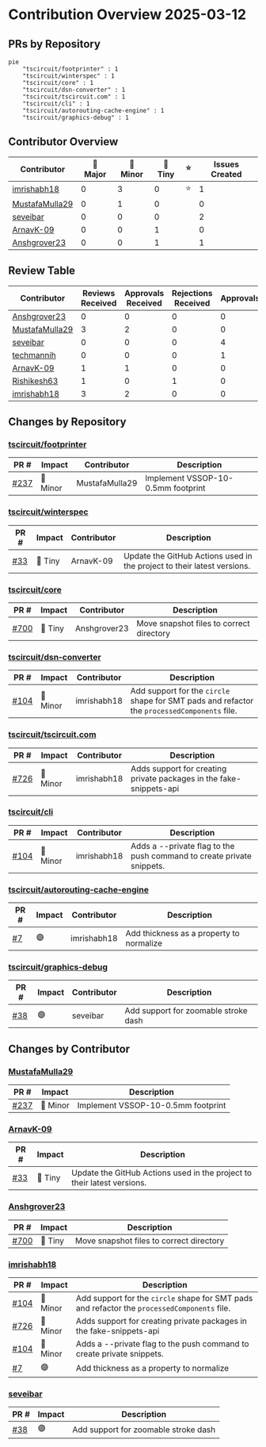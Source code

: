 # Contribution Overview 2025-03-12

## PRs by Repository

```mermaid
pie
    "tscircuit/footprinter" : 1
    "tscircuit/winterspec" : 1
    "tscircuit/core" : 1
    "tscircuit/dsn-converter" : 1
    "tscircuit/tscircuit.com" : 1
    "tscircuit/cli" : 1
    "tscircuit/autorouting-cache-engine" : 1
    "tscircuit/graphics-debug" : 1
```

## Contributor Overview

| Contributor | 🐳 Major | 🐙 Minor | 🐌 Tiny | ⭐ | Issues Created |
|-------------|---------|---------|---------|-----|----------------|
| [imrishabh18](#imrishabh18) | 0 | 3 | 0 | ⭐ | 1 |
| [MustafaMulla29](#MustafaMulla29) | 0 | 1 | 0 |  | 0 |
| [seveibar](#seveibar) | 0 | 0 | 0 |  | 2 |
| [ArnavK-09](#ArnavK-09) | 0 | 0 | 1 |  | 0 |
| [Anshgrover23](#Anshgrover23) | 0 | 0 | 1 |  | 1 |

## Review Table

[reviews-received-hover]: ## "Number of reviews received for PRs for this contributor"
[approvals-received-hover]: ## "Number of approvals received for PRs this contributor authored"
[rejections-received-hover]: ## "Number of rejections received for PRs this contributor authored"
[prs-opened-hover]: ## "Number of PRs opened by this contributor"
[issues-created-hover]: ## "Number of issues created by this contributor"
[bountied-issues-hover]: ## "Number of issues this contributor created with a bounty"
[bountied-issue-$-hover]: ## "Total bounty amount placed on issues authored by this contributor"

| Contributor | Reviews Received | Approvals Received | Rejections Received | Approvals | Rejections | PRs Opened | PRs Merged | Issues Created | Bountied Issues | Bountied Issue $ |
|---|---|---|---|---|---|---|---|---|---|---|
| [Anshgrover23](#Anshgrover23) | 0 | 0 | 0 | 0 | 0 | 2 | 1 | 1 | 0 | 0 |
| [MustafaMulla29](#MustafaMulla29) | 3 | 2 | 0 | 0 | 0 | 1 | 1 | 0 | 0 | 0 |
| [seveibar](#seveibar) | 0 | 0 | 0 | 4 | 1 | 3 | 1 | 2 | 1 | 20 |
| [techmannih](#techmannih) | 0 | 0 | 0 | 1 | 0 | 0 | 0 | 0 | 0 | 0 |
| [ArnavK-09](#ArnavK-09) | 1 | 1 | 0 | 0 | 0 | 1 | 1 | 0 | 0 | 0 |
| [Rishikesh63](#Rishikesh63) | 1 | 0 | 1 | 0 | 0 | 1 | 0 | 0 | 0 | 0 |
| [imrishabh18](#imrishabh18) | 3 | 2 | 0 | 0 | 0 | 4 | 4 | 1 | 1 | 5 |

## Changes by Repository

### [tscircuit/footprinter](https://github.com/tscircuit/footprinter)

| PR # | Impact | Contributor | Description |
|------|--------|-------------|-------------|
| [#237](https://github.com/tscircuit/footprinter/pull/237) | 🐙 Minor | MustafaMulla29 | Implement VSSOP-10-0.5mm footprint |

### [tscircuit/winterspec](https://github.com/tscircuit/winterspec)

| PR # | Impact | Contributor | Description |
|------|--------|-------------|-------------|
| [#33](https://github.com/tscircuit/winterspec/pull/33) | 🐌 Tiny | ArnavK-09 | Update the GitHub Actions used in the project to their latest versions. |

### [tscircuit/core](https://github.com/tscircuit/core)

| PR # | Impact | Contributor | Description |
|------|--------|-------------|-------------|
| [#700](https://github.com/tscircuit/core/pull/700) | 🐌 Tiny | Anshgrover23 | Move snapshot files to correct directory |

### [tscircuit/dsn-converter](https://github.com/tscircuit/dsn-converter)

| PR # | Impact | Contributor | Description |
|------|--------|-------------|-------------|
| [#104](https://github.com/tscircuit/dsn-converter/pull/104) | 🐙 Minor | imrishabh18 | Add support for the `circle` shape for SMT pads and refactor the `processedComponents` file. |

### [tscircuit/tscircuit.com](https://github.com/tscircuit/tscircuit.com)

| PR # | Impact | Contributor | Description |
|------|--------|-------------|-------------|
| [#726](https://github.com/tscircuit/tscircuit.com/pull/726) | 🐙 Minor | imrishabh18 | Adds support for creating private packages in the fake-snippets-api |

### [tscircuit/cli](https://github.com/tscircuit/cli)

| PR # | Impact | Contributor | Description |
|------|--------|-------------|-------------|
| [#104](https://github.com/tscircuit/cli/pull/104) | 🐙 Minor | imrishabh18 | Adds a --private flag to the push command to create private snippets. |

### [tscircuit/autorouting-cache-engine](https://github.com/tscircuit/autorouting-cache-engine)

| PR # | Impact | Contributor | Description |
|------|--------|-------------|-------------|
| [#7](https://github.com/tscircuit/autorouting-cache-engine/pull/7) | 🟣 | imrishabh18 | Add thickness as a property to normalize |

### [tscircuit/graphics-debug](https://github.com/tscircuit/graphics-debug)

| PR # | Impact | Contributor | Description |
|------|--------|-------------|-------------|
| [#38](https://github.com/tscircuit/graphics-debug/pull/38) | 🟣 | seveibar | Add support for zoomable stroke dash |

## Changes by Contributor

### [MustafaMulla29](https://github.com/MustafaMulla29)

| PR # | Impact | Description |
|------|--------|-------------|
| [#237](https://github.com/tscircuit/footprinter/pull/237) | 🐙 Minor | Implement VSSOP-10-0.5mm footprint |

### [ArnavK-09](https://github.com/ArnavK-09)

| PR # | Impact | Description |
|------|--------|-------------|
| [#33](https://github.com/tscircuit/winterspec/pull/33) | 🐌 Tiny | Update the GitHub Actions used in the project to their latest versions. |

### [Anshgrover23](https://github.com/Anshgrover23)

| PR # | Impact | Description |
|------|--------|-------------|
| [#700](https://github.com/tscircuit/core/pull/700) | 🐌 Tiny | Move snapshot files to correct directory |

### [imrishabh18](https://github.com/imrishabh18)

| PR # | Impact | Description |
|------|--------|-------------|
| [#104](https://github.com/tscircuit/dsn-converter/pull/104) | 🐙 Minor | Add support for the `circle` shape for SMT pads and refactor the `processedComponents` file. |
| [#726](https://github.com/tscircuit/tscircuit.com/pull/726) | 🐙 Minor | Adds support for creating private packages in the fake-snippets-api |
| [#104](https://github.com/tscircuit/cli/pull/104) | 🐙 Minor | Adds a --private flag to the push command to create private snippets. |
| [#7](https://github.com/tscircuit/autorouting-cache-engine/pull/7) | 🟣 | Add thickness as a property to normalize |

### [seveibar](https://github.com/seveibar)

| PR # | Impact | Description |
|------|--------|-------------|
| [#38](https://github.com/tscircuit/graphics-debug/pull/38) | 🟣 | Add support for zoomable stroke dash |

